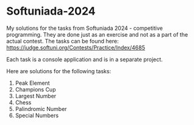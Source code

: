 # Softuniada-2024

My solutions for the tasks from Softuniada 2024 - competitive programming. They are done just as an exercise and not as a part of the actual contest. The tasks can be found here: https://judge.softuni.org/Contests/Practice/Index/4685

Each task is a console application and is in a separate project.

Here are solutions for the following tasks:
1. Peak Element
2. Champions Cup
3. Largest Number
4. Chess
6. Palindromic Number
7. Special Numbers
